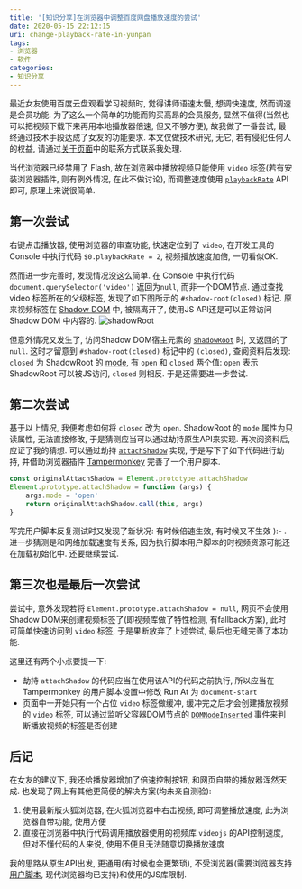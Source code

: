 ```yaml
---
title: '[知识分享]在浏览器中调整百度网盘播放速度的尝试'
date: 2020-05-15 22:12:15
uri: change-playback-rate-in-yunpan
tags:
- 浏览器
- 软件
categories:
- 知识分享
---
```


最近女友使用百度云盘观看学习视频时, 觉得讲师语速太慢, 想调快速度, 然而调速是会员功能. 为了这么一个简单的功能而购买高昂的会员服务, 显然不值得(当然也可以把视频下载下来再用本地播放器倍速, 但又不够方便), 故我做了一番尝试, 最终通过技术手段达成了女友的功能要求. 本文仅做技术研究, 无它, 若有侵犯任何人的权益, 请通过[关于页面](https://evecalm.com/about/)中的联系方式联系我处理. 

当代浏览器已经禁用了 Flash, 故在浏览器中播放视频只能使用 `video` 标签(若有安装浏览器插件, 则有例外情况, 在此不做讨论), 而调整速度使用 [`playbackRate`](https://developer.mozilla.org/en-US/docs/Web/API/HTMLMediaElement/playbackRate) API 即可, 原理上来说很简单.

## 第一次尝试
右键点击播放器, 使用浏览器的审查功能, 快速定位到了 `video`, 在开发工具的 Console 中执行代码 `$0.playbackRate = 2`, 视频播放速度加倍, 一切看似OK.

然而进一步完善时, 发现情况没这么简单. 在 Console 中执行代码 `document.querySelector('video')` 返回为`null`, 而非一个DOM节点. 通过查找 video 标签所在的父级标签, 发现了如下图所示的 `#shadow-root(closed)` 标记. 原来视频标签在 [Shadow DOM](https://developer.mozilla.org/en-US/docs/Web/Web_Components/Using_shadow_DOM) 中, 被隔离开了, 使用JS API还是可以正常访问 Shadow DOM 中内容的.
![shadowRoot](https://bn1305files.storage.live.com/y4mNwrIicpocS0GomtprRAatEHiTOjCxUmRgNlvylm8HkIYsRT82CIfUreq-8D-vneaOMATSK5MO2Fo4SCaUj0n-S9zvLw4YX2cGglmWGbsAR564K8DciFWin8pKr3d1-oX8zRHBP6Xcn1jOkBwArerxvY6CymjA5vx2c1K0hoOk7QZJUje0g-b6CTT-Un3Ej0L4PH3KkHKbwf_j7_7l5u1xQ/baidu-yun-video-dom.png?psid=1&width=441&height=216)


但意外情况又发生了, 访问Shadow DOM宿主元素的 [`shadowRoot`](https://developer.mozilla.org/en-US/docs/Web/API/ShadowRoot) 时, 又返回的了 `null`. 这时才留意到 `#shadow-root(closed)` 标记中的 `(closed)`, 查阅资料后发现: `closed` 为 ShadowRoot 的 [mode](https://developer.mozilla.org/en-US/docs/Web/API/ShadowRoot/mode), 有 `open` 和 `closed` 两个值: `open` 表示 ShadowRoot 可以被JS访问, `closed` 则相反. 于是还需要进一步尝试.

## 第二次尝试
基于以上情况, 我便考虑如何将 `closed` 改为 `open`. ShadowRoot 的 `mode` 属性为只读属性, 无法直接修改, 于是猜测应当可以通过劫持原生API来实现. 再次阅资料后, 应证了我的猜想. 可以通过劫持 [`attachShadow`](https://developer.mozilla.org/en-US/docs/Web/API/Element/attachShadow) 实现, 于是写下了如下代码进行劫持, 并借助浏览器插件 [Tampermonkey](https://www.tampermonkey.net/) 完善了一个用户脚本.

```js
const originalAttachShadow = Element.prototype.attachShadow
Element.prototype.attachShadow = function (args) {
    args.mode = 'open'
    return originalAttachShadow.call(this, args)
}
```

写完用户脚本反复测试时又发现了新状况: 有时候倍速生效, 有时候又不生效 ):- . 进一步猜测是和网络加载速度有关系, 因为执行脚本用户脚本的时视频资源可能还在加载初始化中. 还要继续尝试.

## 第三次也是最后一次尝试
尝试中, 意外发现若将 `Element.prototype.attachShadow = null`, 网页不会使用Shadow DOM来创建视频标签了(即视频库做了特性检测, 有fallback方案), 此时可简单快速访问到 `video` 标签, 于是果断放弃了上述尝试, 最后也无缝完善了本功能.

这里还有两个小点要提一下:
* 劫持 `attachShadow` 的代码应当在使用该API的代码之前执行, 所以应当在 Tampermonkey 的用户脚本设置中修改 Run At 为 `document-start`
* 页面中一开始只有一个占位 `video` 标签做缓冲, 缓冲完之后才会创建播放视频的 `video` 标签, 可以通过监听父容器DOM节点的 [`DOMNodeInserted`](https://developer.mozilla.org/en-US/docs/Web/Guide/Events/Mutation_events) 事件来判断播放视频的标签是否创建


## 后记
在女友的建议下, 我还给播放器增加了倍速控制按钮, 和网页自带的播放器浑然天成. 也发现了网上有其他更简便的解决方案(均未亲自测验):
1. 使用最新版火狐浏览器, 在火狐浏览器中右击视频, 即可调整播放速度, 此为浏览器自带功能, 使用方便
2. 直接在浏览器中执行代码调用播放器使用的视频库 `videojs` 的API控制速度, 但对不懂代码的人来说, 使用不便且无法随意切换播放速度

我的思路从原生API出发, 更通用(有时候也会更繁琐), 不受浏览器(需要浏览器支持[用户脚本](https://www.zhihu.com/topic/19802381/hot), 现代浏览器均已支持)和使用的JS库限制.